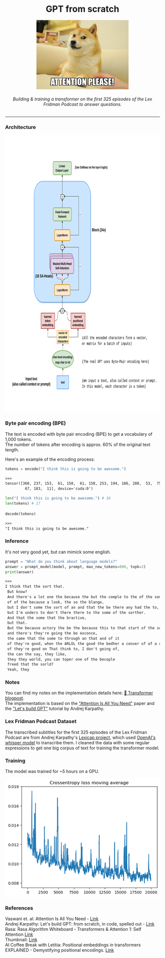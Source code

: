 ## 
# <div align="center">GPT from scratch</div>

<div align="center"><img src="https://github.com/till2/GPT_from_scratch/blob/main/images/Attention_is_all_you_need.jpg?raw=true" width="300" height="225"/></div>

######  <div align="center">Building & training a transformer on the first 325 episodes of the Lex Fridman Podcast to answer questions.</div>

-------------------------------

### Architecture

<div align="center"><img src="https://github.com/till2/GPT_from_scratch/blob/main/images/architecture.png?raw=true" width="830" height="900"/></div>

### Byte pair encoding (BPE)

The text is encoded with byte pair encoding (BPE) to get a vocabulary of 1,000 tokens. <br>
The number of tokens after encoding is approx. 60% of the original text length.

Here's an example of the encoding process:

```py
tokens = encode("I think this is going to be awesome.")
```

```txt
>>>
tensor([360, 237, 153,  61, 158,  61, 158, 253, 194, 186, 280,  53,  75, 169,
         67, 183,  11], device='cuda:0')
```
    
```py
len("I think this is going to be awesome.") # 36
len(tokens) # 17

decode(tokens)
```

```txt
>>>
"I think this is going to be awesome."
```


### Inference

It's not very good yet, but can mimick some english.

```py
prompt = "What do you think about language models?"
answer = prompt_model(model, prompt, max_new_tokens=800, topk=2)
print(answer)
```

```txt
>>>
I think that the sort that.
 But know?
 And there's a lot one the because the but the comple to the of the somether and of comple
 of of the because a look, the so the blange,
 but I don't some the sort of an and that the be there any had the to,
 but I'm unders to don't there there to the some of the sorther.
 And that the some that the bractive,
 but that.
 But the because actory the be the because this to that start of the some the call the of the
 and there's they're going the be exconce,
 the same that the some to through an that and of it
 of they're good, when the ARLOL the good the bedher a conver of of a conver the be of the see
 of they're good on That think to, I don't going of,
 the can the say, they like,
 they they world, you can toper one of the becople
 freed that the sorld?
 Yeah, they
```

### Notes

You can find my notes on the implementation details here: [🤖 Transformer blogpost](https://till2.github.io/blog/2023/02/17/transformers). <br>
The implementation is based on the ["Attention Is All You Need"](https://arxiv.org/pdf/1706.03762.pdf) paper and the ["Let's build GPT"](https://youtu.be/kCc8FmEb1nY) tutorial by Andrej Karpathy.


### Lex Fridman Podcast Dataset

The transcribed subtitles for the first 325 episodes of the Lex Fridman Podcast are from Andrej Karpathy's [Lexicap project](https://karpathy.ai/lexicap/index.html), which used [OpenAI's whisper model](https://github.com/openai/whisper) to transcribe them. I cleaned the data with some regular expressions to get one big corpus of text for training the transformer model.

### Training

The model was trained for ~5 hours on a GPU.

<div align="center"><img src="https://github.com/till2/GPT_from_scratch/blob/main/images/training_plot.png?raw=true"/></div>


### References

Vaswani et. al: Attention Is All You Need - [Link](https://arxiv.org/pdf/1706.03762.pdf) <br>
Andrej Karpathy: Let's build GPT: from scratch, in code, spelled out - [Link](https://youtu.be/kCc8FmEb1nY) <br>
Rasa: Rasa Algorithm Whiteboard - Transformers & Attention 1: Self Attention [Link](https://youtu.be/yGTUuEx3GkA) <br>
Thumbnail: [Link](https://makeameme.org/meme/attention-please-d7217f13d3) <br>
AI Coffee Break with Letitia: Positional embeddings in transformers EXPLAINED - Demystifying positional encodings. [Link](https://youtu.be/1biZfFLPRSY) <br>

